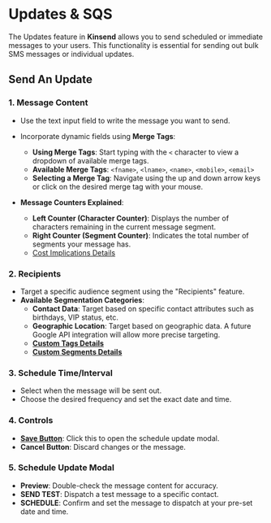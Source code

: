 # Updates & SQS

The Updates feature in **Kinsend** allows you to send scheduled or immediate messages to your users. This functionality is essential for sending out bulk SMS messages or individual updates.

## Send An Update

### 1. Message Content
- Use the text input field to write the message you want to send.
- Incorporate dynamic fields using **Merge Tags**:
  - **Using Merge Tags**: Start typing with the `<` character to view a dropdown of available merge tags.
  - **Available Merge Tags**: `<fname>`, `<lname>`, `<name>`, `<mobile>`, `<email>`
  - **Selecting a Merge Tag**: Navigate using the up and down arrow keys or click on the desired merge tag with your mouse.

- **Message Counters Explained**:
  - **Left Counter (Character Counter)**: Displays the number of characters remaining in the current message segment.
  - **Right Counter (Segment Counter)**: Indicates the total number of segments your message has.
  - [Cost Implications Details](/architecture/functionality/payments.html)

### 2. Recipients
- Target a specific audience segment using the "Recipients" feature.
- **Available Segmentation Categories**:
  - **Contact Data**: Target based on specific contact attributes such as birthdays, VIP status, etc.
  - **Geographic Location**: Target based on geographic data. A future Google API integration will allow more precise targeting.
  - [**Custom Tags Details**](/developers/architecture/functionality/settings/tags-and-segments.html)
  - [**Custom Segments Details**](/developers/architecture/functionality/settings/tags-and-segments.html)

### 3. Schedule Time/Interval
- Select when the message will be sent out.
- Choose the desired frequency and set the exact date and time.

### 4. Controls
- [**Save Button**](#5-schedule-update-modal): Click this to open the schedule update modal.
- **Cancel Button**: Discard changes or the message.

### 5. Schedule Update Modal
- **Preview**: Double-check the message content for accuracy.
- **SEND TEST**: Dispatch a test message to a specific contact.
- **SCHEDULE**: Confirm and set the message to dispatch at your pre-set date and time.
